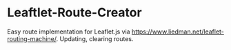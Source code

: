 # Leaftlet-Route-Creator

Easy route implementation for Leaflet.js via https://www.liedman.net/leaflet-routing-machine/.
Updating, clearing routes.
